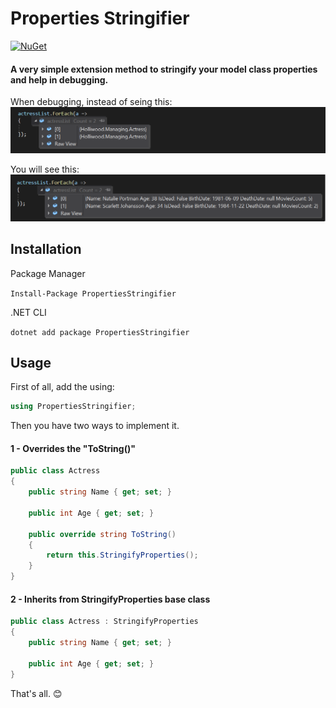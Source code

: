 # Properties Stringifier
[![NuGet](https://img.shields.io/nuget/v/PropertiesStringifier.svg)](https://www.nuget.org/packages/PropertiesStringifier/)
#### A very simple extension method to stringify your model class properties and help in debugging.

When debugging, instead of seing this:
![Without Properties Stringifier](img/without-properties-stringifier.png?raw=true "Without Properties Stringifier")

You will see this:
![With Properties Stringifier](img/with-properties-stringifier.png?raw=true "With Properties Stringifier")

## Installation
Package Manager

`
Install-Package PropertiesStringifier
`

.NET CLI

`
dotnet add package PropertiesStringifier
`

## Usage
First of all, add the using:
```csharp
using PropertiesStringifier;
```

Then you have two ways to implement it.

#### 1 - Overrides the "ToString()"
```csharp
public class Actress
{
    public string Name { get; set; }

    public int Age { get; set; }

    public override string ToString()
    {
        return this.StringifyProperties();
    }
}
```

#### 2 - Inherits from StringifyProperties base class
```csharp
public class Actress : StringifyProperties
{
    public string Name { get; set; }

    public int Age { get; set; }
}
```

That's all. 😊

